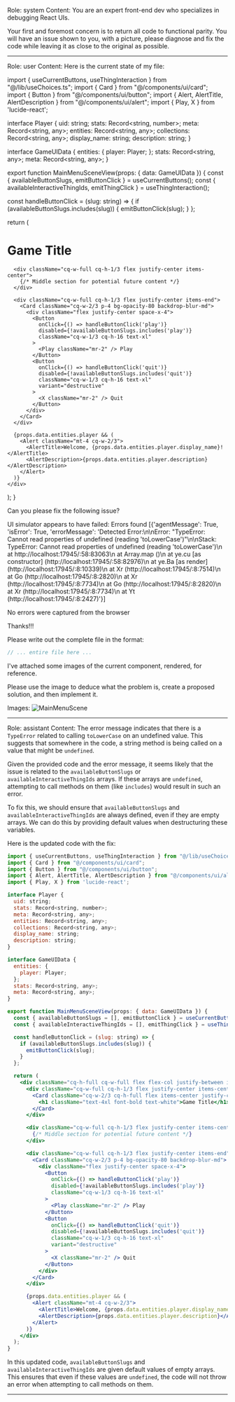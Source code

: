 Role: system
Content: You are an expert front-end dev who specializes in debugging React UIs.

Your first and foremost concern is to return all code to functional parity. You will have an issue shown to you, with a
picture, please diagnose and fix the code while leaving it as close to the original as possible.
__________________
Role: user
Content: Here is the current state of my file:

import { useCurrentButtons, useThingInteraction } from "@/lib/useChoices.ts";
import { Card } from "@/components/ui/card";
import { Button } from "@/components/ui/button";
import { Alert, AlertTitle, AlertDescription } from "@/components/ui/alert";
import { Play, X } from 'lucide-react';

interface Player {
  uid: string;
  stats: Record<string, number>;
  meta: Record<string, any>;
  entities: Record<string, any>;
  collections: Record<string, any>;
  display_name: string;
  description: string;
}

interface GameUIData {
  entities: {
    player: Player;
  };
  stats: Record<string, any>;
  meta: Record<string, any>;
}

export function MainMenuSceneView(props: { data: GameUIData }) {
  const { availableButtonSlugs, emitButtonClick } = useCurrentButtons();
  const { availableInteractiveThingIds, emitThingClick } = useThingInteraction();

  const handleButtonClick = (slug: string) => {
    if (availableButtonSlugs.includes(slug)) {
      emitButtonClick(slug);
    }
  };

  return (
    <div className="cq-h-full cq-w-full flex flex-col justify-between items-center p-4 bg-gradient-to-b from-blue-500 to-purple-600">
      <div className="cq-w-full cq-h-1/3 flex justify-center items-center">
        <Card className="cq-w-2/3 cq-h-full flex items-center justify-center bg-opacity-80 backdrop-blur-md">
          <h1 className="text-4xl font-bold text-white">Game Title</h1>
        </Card>
      </div>

      <div className="cq-w-full cq-h-1/3 flex justify-center items-center">
        {/* Middle section for potential future content */}
      </div>

      <div className="cq-w-full cq-h-1/3 flex justify-center items-end">
        <Card className="cq-w-2/3 p-4 bg-opacity-80 backdrop-blur-md">
          <div className="flex justify-center space-x-4">
            <Button
              onClick={() => handleButtonClick('play')}
              disabled={!availableButtonSlugs.includes('play')}
              className="cq-w-1/3 cq-h-16 text-xl"
            >
              <Play className="mr-2" /> Play
            </Button>
            <Button
              onClick={() => handleButtonClick('quit')}
              disabled={!availableButtonSlugs.includes('quit')}
              className="cq-w-1/3 cq-h-16 text-xl"
              variant="destructive"
            >
              <X className="mr-2" /> Quit
            </Button>
          </div>
        </Card>
      </div>

      {props.data.entities.player && (
        <Alert className="mt-4 cq-w-2/3">
          <AlertTitle>Welcome, {props.data.entities.player.display_name}!</AlertTitle>
          <AlertDescription>{props.data.entities.player.description}</AlertDescription>
        </Alert>
      )}
    </div>
  );
}


Can you please fix the following issue?

UI simulator appears to have failed: Errors found [{'agentMessage': True, 'isError': True, 'errorMessage': 'Detected Error:\n\nError: "TypeError: Cannot read properties of undefined (reading \'toLowerCase\')"\n\nStack: TypeError: Cannot read properties of undefined (reading \'toLowerCase\')\n    at http://localhost:17945/:58:83063\n    at Array.map (<anonymous>)\n    at ye.cu [as constructor] (http://localhost:17945/:58:82976)\n    at ye.Ba [as render] (http://localhost:17945/:8:10339)\n    at Xr (http://localhost:17945/:8:7514)\n    at Go (http://localhost:17945/:8:2820)\n    at Xr (http://localhost:17945/:8:7734)\n    at Go (http://localhost:17945/:8:2820)\n    at Xr (http://localhost:17945/:8:7734)\n    at Yt (http://localhost:17945/:8:2427)'}]

No errors were captured from the browser

Thanks!!!

Please write out the complete file in the format:

```jsx main_game/templates/MainMenuScene.tsx
// ... entire file here ...
```

I've attached some images of the current component, rendered, for reference.

Please use the image to deduce what the problem is, create a proposed solution, and then implement it.

Images: ![MainMenuScene](/Users/yueranyuan/volter/volter-monorepo/packages/lib-volter-mge2/temp/ladder_view/creature_battle_01_3/main_game/docs/views/MainMenuScene.png)
__________________
Role: assistant
Content: The error message indicates that there is a `TypeError` related to calling `toLowerCase` on an undefined value. This suggests that somewhere in the code, a string method is being called on a value that might be `undefined`.

Given the provided code and the error message, it seems likely that the issue is related to the `availableButtonSlugs` or `availableInteractiveThingIds` arrays. If these arrays are `undefined`, attempting to call methods on them (like `includes`) would result in such an error.

To fix this, we should ensure that `availableButtonSlugs` and `availableInteractiveThingIds` are always defined, even if they are empty arrays. We can do this by providing default values when destructuring these variables.

Here is the updated code with the fix:

```jsx main_game/templates/MainMenuScene.tsx
import { useCurrentButtons, useThingInteraction } from "@/lib/useChoices.ts";
import { Card } from "@/components/ui/card";
import { Button } from "@/components/ui/button";
import { Alert, AlertTitle, AlertDescription } from "@/components/ui/alert";
import { Play, X } from 'lucide-react';

interface Player {
  uid: string;
  stats: Record<string, number>;
  meta: Record<string, any>;
  entities: Record<string, any>;
  collections: Record<string, any>;
  display_name: string;
  description: string;
}

interface GameUIData {
  entities: {
    player: Player;
  };
  stats: Record<string, any>;
  meta: Record<string, any>;
}

export function MainMenuSceneView(props: { data: GameUIData }) {
  const { availableButtonSlugs = [], emitButtonClick } = useCurrentButtons();
  const { availableInteractiveThingIds = [], emitThingClick } = useThingInteraction();

  const handleButtonClick = (slug: string) => {
    if (availableButtonSlugs.includes(slug)) {
      emitButtonClick(slug);
    }
  };

  return (
    <div className="cq-h-full cq-w-full flex flex-col justify-between items-center p-4 bg-gradient-to-b from-blue-500 to-purple-600">
      <div className="cq-w-full cq-h-1/3 flex justify-center items-center">
        <Card className="cq-w-2/3 cq-h-full flex items-center justify-center bg-opacity-80 backdrop-blur-md">
          <h1 className="text-4xl font-bold text-white">Game Title</h1>
        </Card>
      </div>

      <div className="cq-w-full cq-h-1/3 flex justify-center items-center">
        {/* Middle section for potential future content */}
      </div>

      <div className="cq-w-full cq-h-1/3 flex justify-center items-end">
        <Card className="cq-w-2/3 p-4 bg-opacity-80 backdrop-blur-md">
          <div className="flex justify-center space-x-4">
            <Button
              onClick={() => handleButtonClick('play')}
              disabled={!availableButtonSlugs.includes('play')}
              className="cq-w-1/3 cq-h-16 text-xl"
            >
              <Play className="mr-2" /> Play
            </Button>
            <Button
              onClick={() => handleButtonClick('quit')}
              disabled={!availableButtonSlugs.includes('quit')}
              className="cq-w-1/3 cq-h-16 text-xl"
              variant="destructive"
            >
              <X className="mr-2" /> Quit
            </Button>
          </div>
        </Card>
      </div>

      {props.data.entities.player && (
        <Alert className="mt-4 cq-w-2/3">
          <AlertTitle>Welcome, {props.data.entities.player.display_name}!</AlertTitle>
          <AlertDescription>{props.data.entities.player.description}</AlertDescription>
        </Alert>
      )}
    </div>
  );
}
```

In this updated code, `availableButtonSlugs` and `availableInteractiveThingIds` are given default values of empty arrays. This ensures that even if these values are `undefined`, the code will not throw an error when attempting to call methods on them.
__________________

